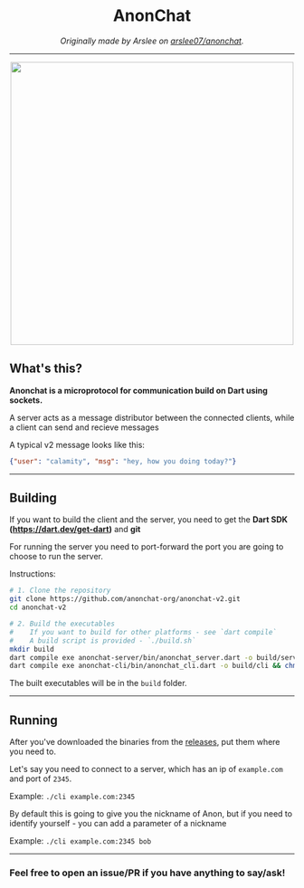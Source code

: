 <div align="center" style="text-align:center">

<h1>AnonChat</h1>
<i>Originally made by Arslee on <a href="https://github.com/arslee07/anonchat">arslee07/anonchat</a>.</i>
<hr/>
<img src="https://pyt.igorek.dev/images/acpreview.png" width="500px"/>
</div>

## What's this?
**Anonchat is a microprotocol for communication build on Dart using sockets.**

A server acts as a message distributor between the connected clients, while a client can send and recieve messages

A typical v2 message looks like this:

```json
{"user": "calamity", "msg": "hey, how you doing today?"}
```

---
## Building
If you want to build the client and the server, you need to get the **Dart SDK (https://dart.dev/get-dart)** and **git**

For running the server you need to port-forward the port you are going to choose to run the server.

Instructions:
```sh
# 1. Clone the repository
git clone https://github.com/anonchat-org/anonchat-v2.git
cd anonchat-v2

# 2. Build the executables
#    If you want to build for other platforms - see `dart compile`
#    A build script is provided - `./build.sh`
mkdir build
dart compile exe anonchat-server/bin/anonchat_server.dart -o build/server && chmod +x build/server # for server
dart compile exe anonchat-cli/bin/anonchat_cli.dart -o build/cli && chmod +x build/cli # for cli client
```
The built executables will be in the `build` folder.

---
## Running
After you've downloaded the binaries from the [releases](https://github.com/anonchat-org/anonchat-v2/releases/latest), put them where you need to.

Let's say you need to connect to a server, which has an ip of `example.com` and port of `2345`.

Example: `./cli example.com:2345`

By default this is going to give you the nickname of Anon, but if you need to identify yourself - you can add a parameter of a nickname

Example: `./cli example.com:2345 bob`

---

### Feel free to open an issue/PR if you have anything to say/ask!
